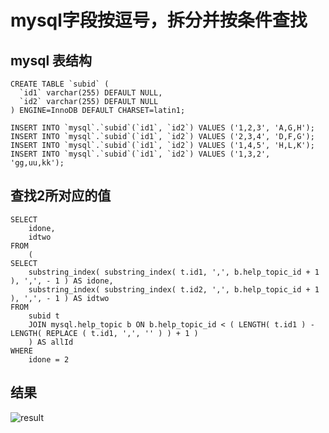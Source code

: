 # mysql字段按逗号，拆分并按条件查找
## mysql 表结构
```
CREATE TABLE `subid` (
  `id1` varchar(255) DEFAULT NULL,
  `id2` varchar(255) DEFAULT NULL
) ENGINE=InnoDB DEFAULT CHARSET=latin1;

INSERT INTO `mysql`.`subid`(`id1`, `id2`) VALUES ('1,2,3', 'A,G,H');
INSERT INTO `mysql`.`subid`(`id1`, `id2`) VALUES ('2,3,4', 'D,F,G');
INSERT INTO `mysql`.`subid`(`id1`, `id2`) VALUES ('1,4,5', 'H,L,K');
INSERT INTO `mysql`.`subid`(`id1`, `id2`) VALUES ('1,3,2', 'gg,uu,kk');

```
## 查找2所对应的值
```
SELECT
	idone,
	idtwo 
FROM
	(
SELECT
	substring_index( substring_index( t.id1, ',', b.help_topic_id + 1 ), ',', - 1 ) AS idone,
	substring_index( substring_index( t.id2, ',', b.help_topic_id + 1 ), ',', - 1 ) AS idtwo 
FROM
	subid t
	JOIN mysql.help_topic b ON b.help_topic_id < ( LENGTH( t.id1 ) - LENGTH( REPLACE ( t.id1, ',', '' ) ) + 1 ) 
	) AS allId 
WHERE
	idone = 2
```
## 结果 
![result](https://www.cnblogs.com/images/cnblogs_com/ants_double/1413361/o_2019-06-26%20111923.png)
